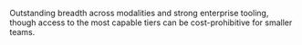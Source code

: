 Outstanding breadth across modalities and strong enterprise tooling, though access to the most capable tiers can be cost-prohibitive for smaller teams.
